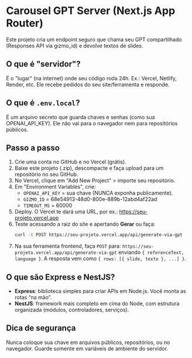
# Carousel GPT Server (Next.js App Router)

Este projeto cria um endpoint seguro que chama seu GPT compartilhado (Responses API via gizmo_id) e devolve textos de slides.

## O que é "servidor"?
É o "lugar" (na internet) onde seu código roda 24h. Ex.: Vercel, Netlify, Render, etc. Ele recebe pedidos do seu site/ferramenta e responde.

## O que é `.env.local`?
É um arquivo secreto que guarda chaves e senhas (como sua OPENAI_API_KEY). Ele não vai para o navegador nem para repositórios públicos.

## Passo a passo
1. Crie uma conta no GitHub e no Vercel (grátis).
2. Baixe este projeto (.zip), descompacte e faça upload para um repositório no seu GitHub.
3. No Vercel, clique em "Add New Project" > importe seu repositório.
4. Em "Environment Variables", crie:
   - `OPENAI_API_KEY` = sua chave (NUNCA exponha publicamente).
   - `GIZMO_ID` = 68e54913-48d0-800e-889b-12abd4af22ad
   - `TIMEOUT_MS` = 60000
5. Deploy. O Vercel te dará uma URL, por ex.: https://seu-projeto.vercel.app
6. Teste acessando a raiz do site e apertando **Gerar** ou faça:
   ```bash
   curl -X POST https://seu-projeto.vercel.app/api/generate-via-gpt        -H 'Content-Type: application/json'        -d '{ "referenceText": "Sono profundo...", "language": "pt-BR" }'
   ```
7. Na sua ferramenta frontend, faça `POST` para:
   `https://seu-projeto.vercel.app/api/generate-via-gpt` enviando `{ referenceText, language }`.
   A resposta vem como `{ rows: [{ slide, texto }, ...] }`.

## O que são Express e NestJS?
- **Express**: biblioteca simples para criar APIs em Node.js. Você monta as rotas “na mão”.
- **NestJS**: framework mais completo em cima do Node, com estrutura organizada (módulos, controladores, serviços).

## Dica de segurança
Nunca coloque sua chave em arquivos públicos, repositórios, ou no navegador. Guarde somente em variáveis de ambiente do servidor.

